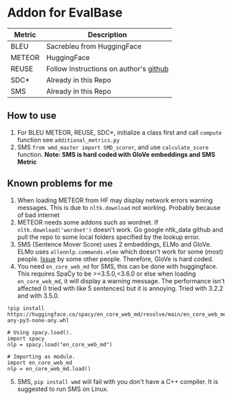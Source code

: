 # Addon for EvalBase

| Metric      | Description                            |
| ----------- | -------------------------------------- |
| BLEU        | Sacrebleu from HuggingFace             |
| METEOR      | HuggingFace                            |
| REUSE       | Follow Instructions on author's [github](https://github.com/AnanyaCoder/WMT22Submission_REUSE)       
| SDC*        | Already in this Repo                   |
| SMS         | Already in this Repo                   |

## How to use
1. For BLEU METEOR, REUSE, SDC*, initialize a class first and call `compute` function see `additional_metrics.py`
2. SMS `from wmd_master import SMD_scorer`, and use `calculate_score` function. **Note: SMS is hard coded with GloVe embeddings and SMS Metric**

## Known problems for me
1. When loading METEOR from HF may display network errors warning messages. This is due to `nltk.download` not working. Probably because of bad internet
2. METEOR needs some addons such as wordnet. If `nltk.download('wordnet')` doesn't work. Go google nltk_data github and pull the repo to some local folders specified by the lookup error.
3. SMS (Sentence Mover Score) uses 2 embeddings, ELMo and GloVe. ELMo uses `allennlp.commands.elmo` which doesn't work for some (most) people. [Issue](https://github.com/eaclark07/sms/issues/3) by some other people. Therefore,  GloVe is hard coded.
4. You need `en_core_web_md` for SMS, this can be done with huggingface. This requires SpaCy to be >=3.5.0,<3.6.0 or else when loading `en_core_web_md`, it will display a warning message. The performance isn't affected (I tried with like 5 sentences) but it is annoying. Tried with 3.2.2 and with 3.5.0.
~~~
!pip install https://huggingface.co/spacy/en_core_web_md/resolve/main/en_core_web_md-any-py3-none-any.whl

# Using spacy.load().
import spacy
nlp = spacy.load("en_core_web_md")

# Importing as module.
import en_core_web_md
nlp = en_core_web_md.load()
~~~
5. SMS, `pip install wmd` will fail with you don't have a C++ compiler. It is suggested to run SMS on Linux.
